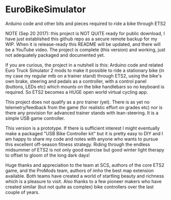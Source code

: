 # EuroBikeSimulator
Arduino code and other bits and pieces required to ride a bike through ETS2

NOTE (Sep 20 2017):  this project is NOT QUITE ready for public download, I have just established this 
github repo as a secure remote backup for my WIP.  When it is release-ready this README will be
updated, and there will be a YouTube video.  The project is complete (this version) and working,
just not adequately packaged and documented yet.

If you are curious, the project in a nutshell is this:  Arduino code and related Euro Truck Simulator 2
mods to make it possible to ride a stationary bike (in my case my regular mtb on a trainer stand) through 
ETS2, using the bike's own brake, steering and pedals as a controller, with a control panel (buttons, LEDs 
etc) which mounts on the bike handlebars so no keyboard is required.  So ETS2 becomes a HUGE open world 
virtual cycling app.

This project does not qualify as a pro trainer (yet).  There is as yet no telemetry/feedback from
the game (for realistic effort on grades etc) nor is there any provision for advanced trainer stands
with lean-steering.  It is a simple USB game controller.

This version is a prototype.  If there is sufficient interest I might eventually make a packaged 
"USB Bike Controller kit" but it is pretty easy to DIY and I am happy to share my code and notes with
anyone who wants to pursue this excellent off-season fitness strategy.  Riding through the endless
midsummer of ETS2 is not only good exercise but good winter light therapy to offset to gloom of the long
dark days!

Huge thanks and appreciation to the team at SCS, authors of the core ETS2 game, and the ProMods team,
authors of imho the best map extension available.  Both teams have created a world of startling beauty
and richness which is a pleasure to visit.  Also thanks to a few pioneer makers who have created similar
(but not quite as complex) bike controllers over the last couple of years.
